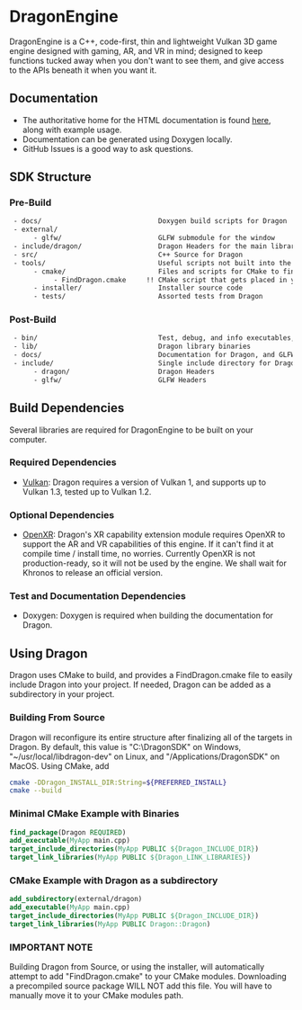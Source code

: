 # DragonEngine
DragonEngine is a C++, code-first, thin and lightweight Vulkan 3D game engine designed with gaming, AR, and VR in mind; designed to keep functions tucked away when you don't want to see them, and give access to the APIs beneath it when you want it. 

## Documentation
 - The authoritative home for the HTML documentation is found [here](https://khrysystem.dev/docs/dragon), along with example usage.
 - Documentation can be generated using Doxygen locally.
 - GitHub Issues is a good way to ask questions.

## SDK Structure
### Pre-Build
```txt
 - docs/                             Doxygen build scripts for Dragon
 - external/
      - glfw/                        GLFW submodule for the window
 - include/dragon/                   Dragon Headers for the main library.
 - src/                              C++ Source for Dragon
 - tools/                            Useful scripts not built into the library binary
      - cmake/                       Files and scripts for CMake to find Dragon
           - FindDragon.cmake     !! CMake script that gets placed in your CMake modules directory !!
      - installer/                   Installer source code
      - tests/                       Assorted tests from Dragon
```

### Post-Build
```txt
 - bin/                              Test, debug, and info executables, may also be bin32/ on Linux / MacOS
 - lib/                              Dragon library binaries
 - docs/                             Documentation for Dragon, and GLFW interface through the engine
 - include/                          Single include directory for Dragon
      - dragon/                      Dragon Headers
      - glfw/                        GLFW Headers
```

## Build Dependencies
Several libraries are required for DragonEngine to be built on your computer. 

### Required Dependencies
 - [Vulkan](https://khronos.org/vulkan): Dragon requires a version of Vulkan 1, and supports up to Vulkan 1.3, tested up to Vulkan 1.2. 

### Optional Dependencies
 - [OpenXR](https://khronos.org/openxr): Dragon's XR capability extension module requires OpenXR to support the AR and VR capabilities of this engine. If it can't find it at compile time / install time, no worries. Currently OpenXR is not production-ready, so it will not be used by the engine. We shall wait for Khronos to release an official version.

### Test and Documentation Dependencies
 - Doxygen: Doxygen is required when building the documentation for Dragon.  

## Using Dragon
Dragon uses CMake to build, and provides a FindDragon.cmake file to easily include Dragon into your project. If needed, Dragon can be added as a subdirectory in your project.  

### Building From Source
Dragon will reconfigure its entire structure after finalizing all of the targets in Dragon. By default, this value is "C:\DragonSDK\" on Windows, "~/usr/local/libdragon-dev" on Linux, and "/Applications/DragonSDK" on MacOS. Using CMake, add 
```sh
cmake -DDragon_INSTALL_DIR:String=${PREFERRED_INSTALL}
cmake --build
```

### Minimal CMake Example with Binaries
```CMake
find_package(Dragon REQUIRED)
add_executable(MyApp main.cpp)
target_include_directories(MyApp PUBLIC ${Dragon_INCLUDE_DIR})
target_link_libraries(MyApp PUBLIC ${Dragon_LINK_LIBRARIES})
```

### CMake Example with Dragon as a subdirectory
```CMake
add_subdirectory(external/dragon)
add_executable(MyApp main.cpp)
target_include_directories(MyApp PUBLIC ${Dragon_INCLUDE_DIR})
target_link_libraries(MyApp PUBLIC Dragon::Dragon)
```

### IMPORTANT NOTE
Building Dragon from Source, or using the installer, will automatically attempt to add "FindDragon.cmake" to your CMake modules. Downloading a precompiled source package WILL NOT add this file. You will have to manually move it to your CMake modules path.
